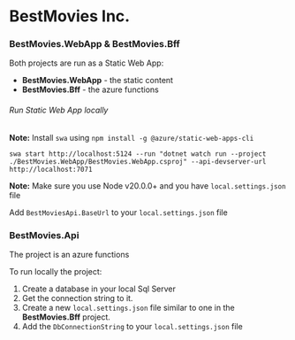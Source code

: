 # BestMovies Inc.


### BestMovies.WebApp & BestMovies.Bff

Both projects are run as a Static Web App:
 * **BestMovies.WebApp** - the static content
 * **BestMovies.Bff** - the azure functions

###### Run Static Web App locally
**Note:** Install `swa` using `npm install -g @azure/static-web-apps-cli`
```
swa start http://localhost:5124 --run "dotnet watch run --project ./BestMovies.WebApp/BestMovies.WebApp.csproj" --api-devserver-url http://localhost:7071
```

**Note:** Make sure you use Node v20.0.0+ and you have `local.settings.json` file

Add `BestMoviesApi.BaseUrl` to your `local.settings.json` file

### BestMovies.Api
The project is an azure functions

To run locally the project:
1. Create a database in your local Sql Server 
2. Get the connection string to it.
3. Create a new `local.settings.json` file similar to one in the **BestMovies.Bff** project. 
4. Add the `DbConnectionString` to your `local.settings.json` file

